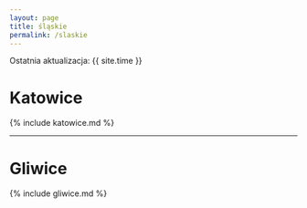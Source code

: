 ```yaml
---
layout: page
title: śląskie
permalink: /slaskie
---
```

Ostatnia aktualizacja: {{ site.time }}

# Katowice

{% include katowice.md %}

---

# Gliwice

{% include gliwice.md %}
